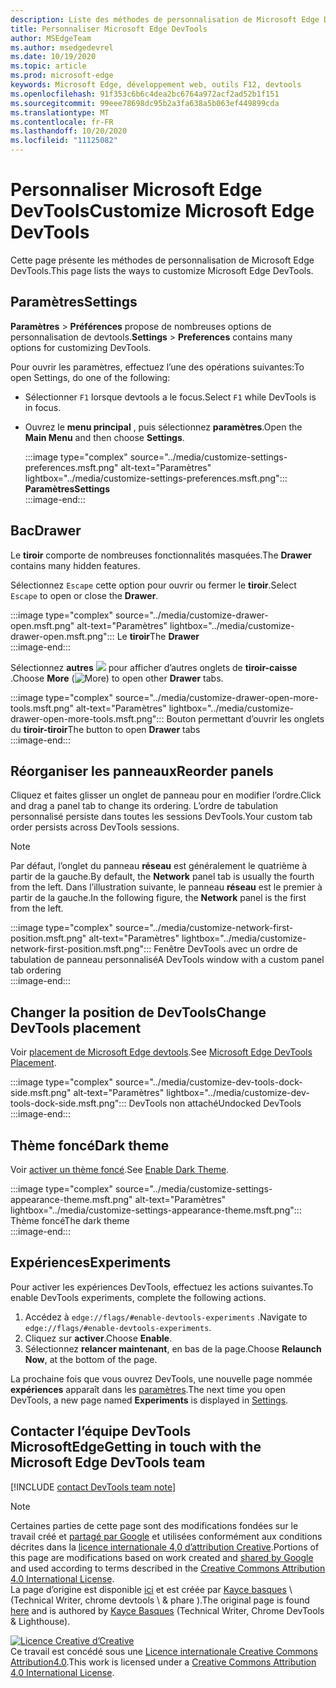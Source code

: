 ```yaml
---
description: Liste des méthodes de personnalisation de Microsoft Edge DevTools
title: Personnaliser Microsoft Edge DevTools
author: MSEdgeTeam
ms.author: msedgedevrel
ms.date: 10/19/2020
ms.topic: article
ms.prod: microsoft-edge
keywords: Microsoft Edge, développement web, outils F12, devtools
ms.openlocfilehash: 91f353c6b6c4dea2bc6764a972acf2ad52b1f151
ms.sourcegitcommit: 99eee78698dc95b2a3fa638a5b063ef449899cda
ms.translationtype: MT
ms.contentlocale: fr-FR
ms.lasthandoff: 10/20/2020
ms.locfileid: "11125082"
---
```

<!-- Copyright Kayce Basques 

   Licensed under the Apache License, Version 2.0 (the "License");
   you may not use this file except in compliance with the License.
   You may obtain a copy of the License at

       https://www.apache.org/licenses/LICENSE-2.0

   Unless required by applicable law or agreed to in writing, software
   distributed under the License is distributed on an "AS IS" BASIS,
   WITHOUT WARRANTIES OR CONDITIONS OF ANY KIND, either express or implied.
   See the License for the specific language governing permissions and
   limitations under the License.  -->

# <span data-ttu-id="d8b9c-104">Personnaliser Microsoft Edge DevTools</span><span class="sxs-lookup"><span data-stu-id="d8b9c-104">Customize Microsoft Edge DevTools</span></span>  

  

<span data-ttu-id="d8b9c-105">Cette page présente les méthodes de personnalisation de Microsoft Edge DevTools.</span><span class="sxs-lookup"><span data-stu-id="d8b9c-105">This page lists the ways to customize Microsoft Edge DevTools.</span></span>  

## <span data-ttu-id="d8b9c-106">Paramètres</span><span class="sxs-lookup"><span data-stu-id="d8b9c-106">Settings</span></span>  

<span data-ttu-id="d8b9c-107">**Paramètres**  >  **Préférences** propose de nombreuses options de personnalisation de devtools.</span><span class="sxs-lookup"><span data-stu-id="d8b9c-107">**Settings** > **Preferences** contains many options for customizing DevTools.</span></span>  

<span data-ttu-id="d8b9c-108">Pour ouvrir les paramètres, effectuez l’une des opérations suivantes:</span><span class="sxs-lookup"><span data-stu-id="d8b9c-108">To open Settings, do one of the following:</span></span>  

*   <span data-ttu-id="d8b9c-109">Sélectionner `F1` lorsque devtools a le focus.</span><span class="sxs-lookup"><span data-stu-id="d8b9c-109">Select `F1` while DevTools is in focus.</span></span>  
*   <span data-ttu-id="d8b9c-110">Ouvrez le **menu principal** , puis sélectionnez **paramètres**.</span><span class="sxs-lookup"><span data-stu-id="d8b9c-110">Open the **Main Menu** and then choose **Settings**.</span></span>  
    
    :::image type="complex" source="../media/customize-settings-preferences.msft.png" alt-text="Paramètres" lightbox="../media/customize-settings-preferences.msft.png":::
       **<span data-ttu-id="d8b9c-112">Paramètres</span><span class="sxs-lookup"><span data-stu-id="d8b9c-112">Settings</span></span>**  
    :::image-end:::  
    
## <span data-ttu-id="d8b9c-113">Bac</span><span class="sxs-lookup"><span data-stu-id="d8b9c-113">Drawer</span></span>  

<span data-ttu-id="d8b9c-114">Le **tiroir** comporte de nombreuses fonctionnalités masquées.</span><span class="sxs-lookup"><span data-stu-id="d8b9c-114">The **Drawer** contains many hidden features.</span></span>  

<span data-ttu-id="d8b9c-115">Sélectionnez `Escape` cette option pour ouvrir ou fermer le **tiroir**.</span><span class="sxs-lookup"><span data-stu-id="d8b9c-115">Select `Escape` to open or close the **Drawer**.</span></span>  

:::image type="complex" source="../media/customize-drawer-open.msft.png" alt-text="Paramètres" lightbox="../media/customize-drawer-open.msft.png":::
   <span data-ttu-id="d8b9c-117">Le **tiroir**</span><span class="sxs-lookup"><span data-stu-id="d8b9c-117">The **Drawer**</span></span>  
:::image-end:::  

<span data-ttu-id="d8b9c-118">Sélectionnez **autres** ![ ][ImageMoreIcon] pour afficher d’autres onglets de **tiroir-caisse** .</span><span class="sxs-lookup"><span data-stu-id="d8b9c-118">Choose **More** \(![More][ImageMoreIcon]\) to open other **Drawer** tabs.</span></span>  

:::image type="complex" source="../media/customize-drawer-open-more-tools.msft.png" alt-text="Paramètres" lightbox="../media/customize-drawer-open-more-tools.msft.png":::
   <span data-ttu-id="d8b9c-120">Bouton permettant d’ouvrir les onglets du **tiroir-tiroir**</span><span class="sxs-lookup"><span data-stu-id="d8b9c-120">The button to open **Drawer** tabs</span></span>  
:::image-end:::  

## <span data-ttu-id="d8b9c-121">Réorganiser les panneaux</span><span class="sxs-lookup"><span data-stu-id="d8b9c-121">Reorder panels</span></span>  

<span data-ttu-id="d8b9c-122">Cliquez et faites glisser un onglet de panneau pour en modifier l’ordre.</span><span class="sxs-lookup"><span data-stu-id="d8b9c-122">Click and drag a panel tab to change its ordering.</span></span>  <span data-ttu-id="d8b9c-123">L’ordre de tabulation personnalisé persiste dans toutes les sessions DevTools.</span><span class="sxs-lookup"><span data-stu-id="d8b9c-123">Your custom tab order persists across DevTools sessions.</span></span>  

> [!NOTE]
> <span data-ttu-id="d8b9c-124">Par défaut, l’onglet du panneau **réseau** est généralement le quatrième à partir de la gauche.</span><span class="sxs-lookup"><span data-stu-id="d8b9c-124">By default, the **Network** panel tab is usually the fourth from the left.</span></span>  <span data-ttu-id="d8b9c-125">Dans l’illustration suivante, le panneau **réseau** est le premier à partir de la gauche.</span><span class="sxs-lookup"><span data-stu-id="d8b9c-125">In the following figure, the **Network** panel is the first from the left.</span></span>  

:::image type="complex" source="../media/customize-network-first-position.msft.png" alt-text="Paramètres" lightbox="../media/customize-network-first-position.msft.png":::
   <span data-ttu-id="d8b9c-127">Fenêtre DevTools avec un ordre de tabulation de panneau personnalisé</span><span class="sxs-lookup"><span data-stu-id="d8b9c-127">A DevTools window with a custom panel tab ordering</span></span>  
:::image-end:::  

## <span data-ttu-id="d8b9c-128">Changer la position de DevTools</span><span class="sxs-lookup"><span data-stu-id="d8b9c-128">Change DevTools placement</span></span>  

<span data-ttu-id="d8b9c-129">Voir [placement de Microsoft Edge devtools][DevToolsPlacement].</span><span class="sxs-lookup"><span data-stu-id="d8b9c-129">See [Microsoft Edge DevTools Placement][DevToolsPlacement].</span></span>  

:::image type="complex" source="../media/customize-dev-tools-dock-side.msft.png" alt-text="Paramètres" lightbox="../media/customize-dev-tools-dock-side.msft.png":::
   <span data-ttu-id="d8b9c-131">DevTools non attaché</span><span class="sxs-lookup"><span data-stu-id="d8b9c-131">Undocked DevTools</span></span>  
:::image-end:::  

## <span data-ttu-id="d8b9c-132">Thème foncé</span><span class="sxs-lookup"><span data-stu-id="d8b9c-132">Dark theme</span></span>  

<span data-ttu-id="d8b9c-133">Voir [activer un thème foncé][DarkTheme].</span><span class="sxs-lookup"><span data-stu-id="d8b9c-133">See [Enable Dark Theme][DarkTheme].</span></span>  

:::image type="complex" source="../media/customize-settings-appearance-theme.msft.png" alt-text="Paramètres" lightbox="../media/customize-settings-appearance-theme.msft.png":::
   <span data-ttu-id="d8b9c-135">Thème foncé</span><span class="sxs-lookup"><span data-stu-id="d8b9c-135">The dark theme</span></span>  
:::image-end:::  

## <span data-ttu-id="d8b9c-136">Expériences</span><span class="sxs-lookup"><span data-stu-id="d8b9c-136">Experiments</span></span>  

<span data-ttu-id="d8b9c-137">Pour activer les expériences DevTools, effectuez les actions suivantes.</span><span class="sxs-lookup"><span data-stu-id="d8b9c-137">To enable DevTools experiments, complete the following actions.</span></span>  

1.  <span data-ttu-id="d8b9c-138">Accédez à `edge://flags/#enable-devtools-experiments` .</span><span class="sxs-lookup"><span data-stu-id="d8b9c-138">Navigate to `edge://flags/#enable-devtools-experiments`.</span></span>  
1.  <span data-ttu-id="d8b9c-139">Cliquez sur **activer**.</span><span class="sxs-lookup"><span data-stu-id="d8b9c-139">Choose **Enable**.</span></span>  
1.  <span data-ttu-id="d8b9c-140">Sélectionnez **relancer maintenant**, en bas de la page.</span><span class="sxs-lookup"><span data-stu-id="d8b9c-140">Choose **Relaunch Now**, at the bottom of the page.</span></span>  

<span data-ttu-id="d8b9c-141">La prochaine fois que vous ouvrez DevTools, une nouvelle page nommée **expériences** apparaît dans les [paramètres](#settings).</span><span class="sxs-lookup"><span data-stu-id="d8b9c-141">The next time you open DevTools, a new page named **Experiments** is displayed in [Settings](#settings).</span></span>  

## <span data-ttu-id="d8b9c-142">Contacter l’équipe DevTools MicrosoftEdge</span><span class="sxs-lookup"><span data-stu-id="d8b9c-142">Getting in touch with the Microsoft Edge DevTools team</span></span>  

[!INCLUDE [contact DevTools team note](../includes/contact-devtools-team-note.md)]  

<!-- image links -->  

[ImageMoreIcon]: ../media/more-icon.msft.png  

<!-- links -->  

[DevToolsPlacement]: ./placement.md "Changer la position de Microsoft Edge DevTools Documents Microsoft"  
[DarkTheme]: ./dark-theme.md "Activer un thème foncé dans Microsoft Edge DevTools | Documents Microsoft"  

> [!NOTE]
> <span data-ttu-id="d8b9c-145">Certaines parties de cette page sont des modifications fondées sur le travail créé et [partagé par Google][GoogleSitePolicies] et utilisées conformément aux conditions décrites dans la [licence internationale 4,0 d’attribution Creative][CCA4IL].</span><span class="sxs-lookup"><span data-stu-id="d8b9c-145">Portions of this page are modifications based on work created and [shared by Google][GoogleSitePolicies] and used according to terms described in the [Creative Commons Attribution 4.0 International License][CCA4IL].</span></span>  
> <span data-ttu-id="d8b9c-146">La page d’origine est disponible [ici](https://developers.google.com/web/tools/chrome-devtools/customize/index) et est créée par [Kayce basques][KayceBasques] \ (Technical Writer, chrome devtools \ & phare \).</span><span class="sxs-lookup"><span data-stu-id="d8b9c-146">The original page is found [here](https://developers.google.com/web/tools/chrome-devtools/customize/index) and is authored by [Kayce Basques][KayceBasques] \(Technical Writer, Chrome DevTools \& Lighthouse\).</span></span>  

[![Licence Creative d’Creative][CCby4Image]][CCA4IL]  
<span data-ttu-id="d8b9c-148">Ce travail est concédé sous une [Licence internationale Creative Commons Attribution4.0][CCA4IL].</span><span class="sxs-lookup"><span data-stu-id="d8b9c-148">This work is licensed under a [Creative Commons Attribution 4.0 International License][CCA4IL].</span></span>  

[CCA4IL]: https://creativecommons.org/licenses/by/4.0  
[CCby4Image]: https://i.creativecommons.org/l/by/4.0/88x31.png  
[GoogleSitePolicies]: https://developers.google.com/terms/site-policies  
[KayceBasques]: https://developers.google.com/web/resources/contributors/kaycebasques  
